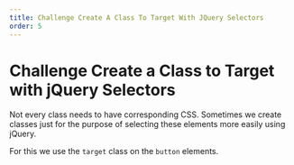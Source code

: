 ```yaml
---
title: Challenge Create A Class To Target With JQuery Selectors
order: 5
---
```

# Challenge Create a Class to Target with jQuery Selectors

Not every class needs to have corresponding CSS. Sometimes we create classes just for the purpose of selecting these elements more easily using jQuery.

For this we use the `target` class on the `button` elements.
